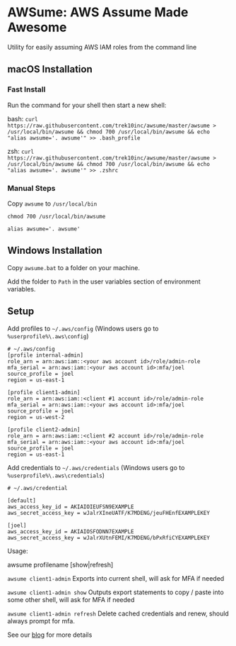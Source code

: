 # AWSume: AWS Assume Made Awesome
Utility for easily assuming AWS IAM roles from the command line

## macOS Installation

### Fast Install

Run the command for your shell then start a new shell:

bash: `curl https://raw.githubusercontent.com/trek10inc/awsume/master/awsume > /usr/local/bin/awsume && chmod 700 /usr/local/bin/awsume && echo "alias awsume='. awsume'" >> .bash_profile`

zsh: `curl https://raw.githubusercontent.com/trek10inc/awsume/master/awsume > /usr/local/bin/awsume && chmod 700 /usr/local/bin/awsume && echo "alias awsume='. awsume'" >> .zshrc`

### Manual Steps

Copy `awsume` to `/usr/local/bin`

`chmod 700 /usr/local/bin/awsume`

`alias awsume='. awsume'`

## Windows Installation

Copy `awsume.bat` to a folder on your machine.

Add the folder to `Path` in the user variables section of environment variables.

## Setup

Add profiles to `~/.aws/config` (Windows users go to `%userprofile%\.aws\config`)

```
# ~/.aws/config
[profile internal-admin]
role_arn = arn:aws:iam::<your aws account id>/role/admin-role
mfa_serial = arn:aws:iam::<your aws account id>:mfa/joel
source_profile = joel
region = us-east-1

[profile client1-admin]
role_arn = arn:aws:iam::<client #1 account id>/role/admin-role
mfa_serial = arn:aws:iam::<your aws account id>:mfa/joel
source_profile = joel
region = us-west-2

[profile client2-admin]
role_arn = arn:aws:iam::<client #2 account id>/role/admin-role
mfa_serial = arn:aws:iam::<your aws account id>:mfa/joel
source_profile = joel
region = us-east-1
```

Add credentials to `~/.aws/credentials` (Windows users go to `%userprofile%\.aws\credentials`)

```
# ~/.aws/credential

[default]
aws_access_key_id = AKIAIOIEUFSN9EXAMPLE
aws_secret_access_key = wJalrXIneUATF/K7MDENG/jeuFHEnfEXAMPLEKEY

[joel]
aws_access_key_id = AKIAIOSFODNN7EXAMPLE
aws_secret_access_key = wJalrXUtnFEMI/K7MDENG/bPxRfiCYEXAMPLEKEY
```

Usage: 

awsume profilename [show|refresh]

`awsume client1-admin` Exports into current shell, will ask for MFA if needed

`awsume client1-admin show` Outputs export statements to copy / paste into some other shell, will ask for MFA if needed

`awsume client1-admin refresh` Delete cached credentials and renew, should always prompt for mfa.

See our [blog](https://www.trek10.com/blog/awsume-aws-assume-made-awesome) for more details
